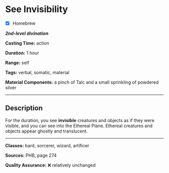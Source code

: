 # See Invisibility

- [x] Homebrew

***2nd-level divination***

**Casting Time:** action

**Duration:** 1 hour

**Range:** self

**Tags:** verbal, somatic, material

**Material Components:** a pinch of Talc and a small sprinkling of powdered silver

---

## Description
For the duration, you see **invisible** creatures and objects as if they were visible, and you can see into the Ethereal Plane.
Ethereal creatures and objects appear ghostly and translucent.

---

**Classes:** bard, sorcerer, wizard, artificer

**Sources:** PHB, page 274

**Quality Assurance:** :x: relatively unchanged
